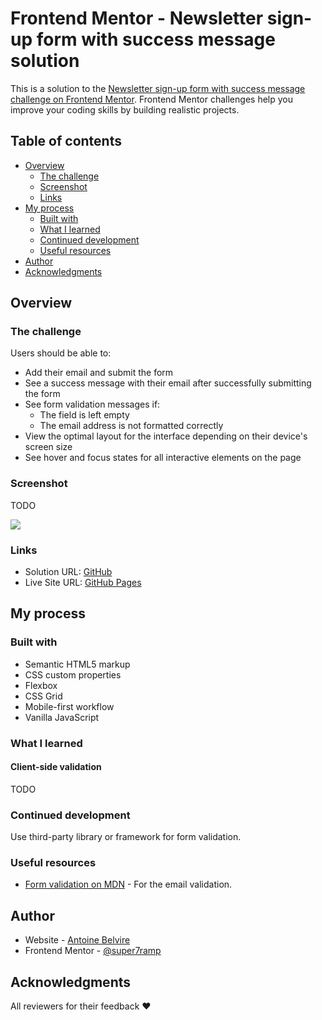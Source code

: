 # Frontend Mentor - Newsletter sign-up form with success message solution

This is a solution to
the [Newsletter sign-up form with success message challenge on Frontend Mentor](https://www.frontendmentor.io/challenges/newsletter-signup-form-with-success-message-3FC1AZbNrv).
Frontend Mentor challenges help you improve your coding skills by building realistic projects.

## Table of contents

- [Overview](#overview)
    - [The challenge](#the-challenge)
    - [Screenshot](#screenshot)
    - [Links](#links)
- [My process](#my-process)
    - [Built with](#built-with)
    - [What I learned](#what-i-learned)
    - [Continued development](#continued-development)
    - [Useful resources](#useful-resources)
- [Author](#author)
- [Acknowledgments](#acknowledgments)

## Overview

### The challenge

Users should be able to:

- Add their email and submit the form
- See a success message with their email after successfully submitting the form
- See form validation messages if:
    - The field is left empty
    - The email address is not formatted correctly
- View the optimal layout for the interface depending on their device's screen size
- See hover and focus states for all interactive elements on the page

### Screenshot

TODO

![](./screenshot.jpg)

### Links

- Solution URL: [GitHub](https://github.com/super7ramp/frontend-mentor/10-newsletter-signup-with-success-message)
- Live Site
  URL: [GitHub Pages](https://super7ramp.github.io/frontend-mentor/10-newsletter-signup-with-success-message/newsletter-signup-with-success-message-main)

## My process

### Built with

- Semantic HTML5 markup
- CSS custom properties
- Flexbox
- CSS Grid
- Mobile-first workflow
- Vanilla JavaScript

### What I learned

#### Client-side validation

TODO

### Continued development

Use third-party library or framework for form validation.

### Useful resources

- [Form validation on MDN](https://developer.mozilla.org/en-US/docs/Learn_web_development/Extensions/Forms/Form_validation) -
  For the email validation.

## Author

- Website - [Antoine Belvire](https://belv.re)
- Frontend Mentor - [@super7ramp](https://www.frontendmentor.io/profile/super7ramp)

## Acknowledgments

All reviewers for their feedback ❤️

